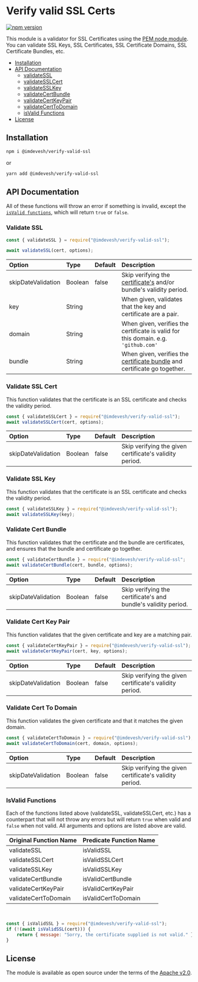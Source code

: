 # Verify valid SSL Certs

[![npm version](https://badge.fury.io/js/@imdevesh%2Fverify-valid-ssl.svg)](https://badge.fury.io/js/@imdevesh%2Fverify-valid-ssl)

This module is a validator for SSL Certificates using the [PEM node module](https://www.npmjs.com/package/pem). You can validate SSL Keys, SSL Certificates, SSL Certificate Domains, SSL Certificate Bundles, etc.

-   [Installation](#installation)
-   [API Documentation](#api-documentation)
    -   [validateSSL](#validate-ssl)
    -   [validateSSLCert](#validate-ssl-cert)
    -   [validateSSLKey](#validate-ssl-key)
    -   [validateCertBundle](#validate-cert-bundle)
    -   [validateCertKeyPair](#validate-cert-key-pair)
    -   [validateCertToDomain](#validate-cert-to-domain)
    -   [isValid Functions](#isvalid-functions)
-   [License](#license)

## Installation

```bash
npm i @imdevesh/verify-valid-ssl
```

or

```bash
yarn add @imdevesh/verify-valid-ssl
```

## API Documentation

All of these functions will throw an error if something is invalid, except the [`isValid functions`](#isvalid-functions), which will return `true` or `false`.

### Validate SSL

```javascript
const { validateSSL } = require("@imdevesh/verify-valid-ssl");

await validateSSL(cert, options);
```

| Option             | Type    | Default | Description                                                                                                                                                       |
| :----------------- | :------ | ------- | :---------------------------------------------------------------------------------------------------------------------------------------------------------------- |
| skipDateValidation | Boolean | false   | Skip verifying the [certificate's](https://en.wikipedia.org/wiki/Public_key_certificate) and/or bundle's validity period.                                         |
| key                | String  |         | When given, validates that the key and certificate are a pair.                                                                                                    |
| domain             | String  |         | When given, verifies the certificate is valid for this domain. e.g. `'github.com'`                                                                                |
| bundle             | String  |         | When given, verifies the [certificate bundle](https://www.namecheap.com/support/knowledgebase/article.aspx/986/69/what-is-ca-bundle) and certificate go together. |

### Validate SSL Cert

This function validates that the certificate is an SSL certificate and checks the validity period.

```javascript
const { validateSSLCert } = require("@imdevesh/verify-valid-ssl");
await validateSSLCert(cert, options);
```

| Option             | Type    | Default | Description                                             |
| :----------------- | :------ | ------- | :------------------------------------------------------ |
| skipDateValidation | Boolean | false   | Skip verifying the given certificate's validity period. |

### Validate SSL Key

This function validates that the certificate is an SSL certificate and checks the validity period.

```javascript
const { validateSSLKey } = require("@imdevesh/verify-valid-ssl");
await validateSSLKey(key);
```

### Validate Cert Bundle

This function validates that the certificate and the bundle are certificates, and ensures that the bundle and certificate go together.

```javascript
const { validateCertBundle } = require("@imdevesh/verify-valid-ssl";
await validateCertBundle(cert, bundle, options);
```

| Option             | Type    | Default | Description                                                    |
| :----------------- | :------ | ------- | :------------------------------------------------------------- |
| skipDateValidation | Boolean | false   | Skip verifying the certificate's and bundle's validity period. |

### Validate Cert Key Pair

This function validates that the given certificate and key are a matching pair.

```javascript
const { validateCertKeyPair } = require("@imdevesh/verify-valid-ssl");
await validateCertKeyPair(cert, key, options);
```

| Option             | Type    | Default | Description                                             |
| :----------------- | :------ | ------- | :------------------------------------------------------ |
| skipDateValidation | Boolean | false   | Skip verifying the given certificate's validity period. |

### Validate Cert To Domain

This function validates the given certificate and that it matches the given domain.

```javascript
const { validateCertToDomain } = require("@imdevesh/verify-valid-ssl");
await validateCertToDomain(cert, domain, options);
```

| Option             | Type    | Default | Description                                             |
| :----------------- | :------ | ------- | :------------------------------------------------------ |
| skipDateValidation | Boolean | false   | Skip verifying the given certificate's validity period. |

### IsValid Functions

Each of the functions listed above (validateSSL, validateSSLCert, etc.) has a counterpart that will not throw any errors but will return `true` when valid and `false` when not valid. All arguments and options are listed above are valid.

| Original Function Name | Predicate Function Name |
| :--------------------- | :---------------------- |
| validateSSL            | isValidSSL              |
| validateSSLCert        | isValidSSLCert          |
| validateSSLKey         | isValidSSLKey           |
| validateCertBundle     | isValidCertBundle       |
| validateCertKeyPair    | isValidCertKeyPair      |
| validateCertToDomain   | isValidCertToDomain     |

<br/>

```javascript
const { isValidSSL } = require("@imdevesh/verify-valid-ssl");
if (!(await isValidSSL(cert))) {
    return { message: "Sorry, the certificate supplied is not valid." };
}
```

## License

The module is available as open source under the terms of the [Apache v2.0](./LICENSE).
